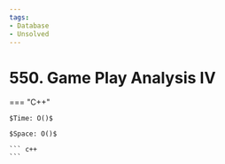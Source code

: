 ```yaml
---
tags:
- Database
- Unsolved
---
```



# 550. Game Play Analysis IV

=== "C++"

    $Time: O()$

    $Space: O()$

    ``` c++
    ```